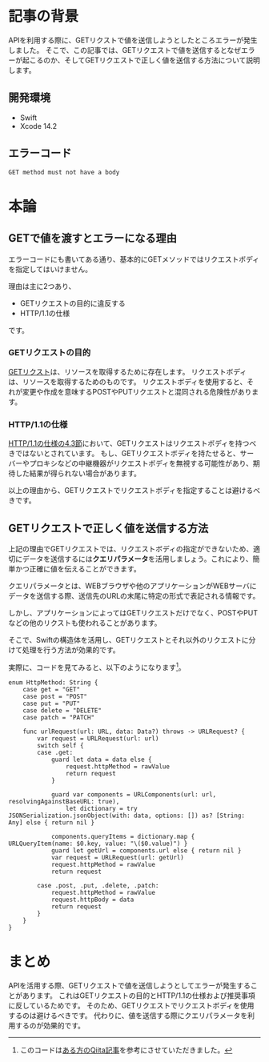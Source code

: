 <!--
title: 【Swift】GETリクエストでパラメータを送信する方法
tags:  Swift,API
-->
# 記事の背景
 APIを利用する際に、GETリクストで値を送信しようとしたところエラーが発生しました。
 そこで、この記事では、GETリクエストで値を送信するとなぜエラーが起こるのか、そしてGETリクエストで正しく値を送信する方法について説明します。

## 開発環境
- Swift
- Xcode 14.2

## エラーコード
`GET method must not have a body`
# 本論
## GETで値を渡すとエラーになる理由
エラーコードにも書いてある通り、基本的にGETメソッドではリクエストボディを指定してはいけません。

理由は主に2つあり、

- GETリクエストの目的に違反する
- HTTP/1.1の仕様

です。

### GETリクエストの目的 
[GETリクスト](https://www.rfc-editor.org/rfc/rfc2616#section-9.3)は、リソースを取得するために存在します。
リクエストボディは、リソースを取得するためのものです。
リクエストボディを使用すると、それが変更や作成を意味するPOSTやPUTリクエストと混同される危険性があります。

### HTTP/1.1の仕様
[HTTP/1.1の仕様の4.3節](https://www.rfc-editor.org/rfc/rfc2616#section-4.3)において、GETリクエストはリクエストボディを持つべきではないとされています。
もし、GETリクエストボディを持たせると、サーバーやプロキシなどの中継機器がリクエストボディを無視する可能性があり、期待した結果が得られない場合があります。

以上の理由から、GETリクエストでリクエストボディを指定することは避けるべきです。

## GETリクエストで正しく値を送信する方法
上記の理由でGETリクエストでは、リクエストボディの指定ができないため、適切にデータを送信するには**クエリパラメータ**を活用しましょう。これにより、簡単かつ正確に値を伝えることができます。

クエリパラメータとは、WEBブラウザや他のアプリケーションがWEBサーバにデータを送信する際、送信先のURLの末尾に特定の形式で表記される情報です。

しかし、アプリケーションによってはGETリクエストだけでなく、POSTやPUTなどの他のリクストも使われることがあります。

そこで、Swiftの構造体を活用し、GETリクエストとそれ以外のリクエストに分けて処理を行う方法が効果的です。

実際に、コードを見てみると、以下のようになります[^1]。

```Swift:Swift
enum HttpMethod: String {
    case get = "GET"
    case post = "POST"
    case put = "PUT"
    case delete = "DELETE"
    case patch = "PATCH"

    func urlRequest(url: URL, data: Data?) throws -> URLRequest? {
        var request = URLRequest(url: url)
        switch self {
        case .get:
            guard let data = data else {
                request.httpMethod = rawValue
                return request
            }

            guard var components = URLComponents(url: url, resolvingAgainstBaseURL: true),
                let dictionary = try JSONSerialization.jsonObject(with: data, options: []) as? [String: Any] else { return nil }

            components.queryItems = dictionary.map { URLQueryItem(name: $0.key, value: "\($0.value)") }
            guard let getUrl = components.url else { return nil }
            var request = URLRequest(url: getUrl)
            request.httpMethod = rawValue
            return request

        case .post, .put, .delete, .patch:
            request.httpMethod = rawValue
            request.httpBody = data
            return request
        }
    }
}
```
[^1]:このコードは[ある方のQiita記事](https://qiita.com/toya108/items/a74a6165f923f9cb0871#%E3%82%AF%E3%83%A9%E3%82%A4%E3%82%A2%E3%83%B3%E3%83%88%E6%9C%AC%E4%BD%93)を参考にさせていただきました。


# まとめ

 APIを活用する際、GETリクエストで値を送信しようとしてエラーが発生することがあります。
 これはGETリクエストの目的とHTTP/1.1の仕様および推奨事項に反しているためです。
 そのため、GETリクエストでリクエストボディを使用するのは避けるべきです。
 代わりに、値を送信する際にクエリパラメータを利用するのが効果的です。